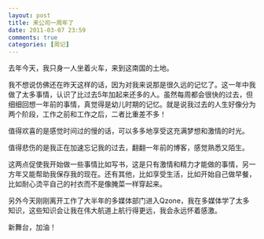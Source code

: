 ```yaml
---
layout: post
title: 来公司一周年了
date: 2011-03-07 23:59
comments: true
categories: [周记]
---
```


去年今天，我只身一人坐着火车，来到这南国的土地。

我不想说仿佛还在昨天这样的话，因为对我来说那是很久远的记忆了。这一年中我做了太多事情，认识了比过去5年加起来还多的人。虽然每周都会很快的过去，但细细回想一年前的事情，真觉得是幼儿时期的记忆。就是说我过去的人生好像分为两个阶段，工作之前和工作之后，二者比重差不多！

值得欢喜的是感觉时间过的慢的话，可以多多地享受这充满梦想和激情的时光。

值得悲伤的是我正在加速忘记我的过去，翻翻一年前的博客，感觉熟悉又陌生。

这两点促使我开始做一些事情比如写书，这是只有激情和精力才能做的事情，另一方年又能帮助我保存我的现在。还有其他，比如享受生活，比如开始自己做早餐，比如耐心烫平自己的衬衣而不是像腌菜一样穿起来。

另外今天刚刚离开工作了大半年的多媒体部门进入Qzone，我在多媒体学了太多知识，这些知识会让我在伟大航道上航行得更远，我会永远怀着感激。

新舞台，加油！
